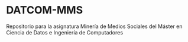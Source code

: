 # DATCOM-MMS
Repositorio para la asignatura Minería de Medios Sociales del Máster en Ciencia de Datos e Ingeniería de Computadores 
